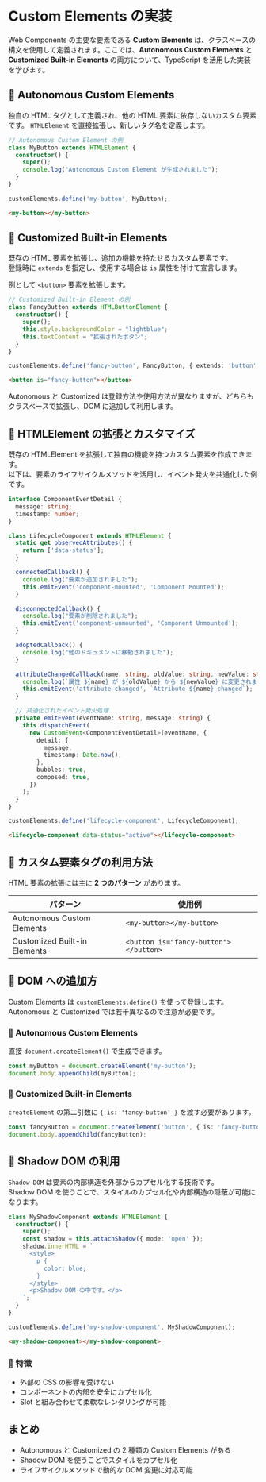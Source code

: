 # Custom Elements の実装

Web Components の主要な要素である **Custom Elements** は、クラスベースの構文を使用して定義されます。ここでは、**Autonomous Custom Elements** と **Customized Built-in Elements** の両方について、TypeScript を活用した実装を学びます。

## 🔹 Autonomous Custom Elements
独自の HTML タグとして定義され、他の HTML 要素に依存しないカスタム要素です。
`HTMLElement` を直接拡張し、新しいタグ名を定義します。

```ts
// Autonomous Custom Element の例
class MyButton extends HTMLElement {
  constructor() {
    super();
    console.log("Autonomous Custom Element が生成されました");
  }
}

customElements.define('my-button', MyButton);
```

```html
<my-button></my-button>
```

## 🔹 Customized Built-in Elements

既存の HTML 要素を拡張し、追加の機能を持たせるカスタム要素です。  
登録時に `extends` を指定し、使用する場合は `is` 属性を付けて宣言します。

例として `<button>` 要素を拡張します。


```ts
// Customized Built-in Element の例
class FancyButton extends HTMLButtonElement {
  constructor() {
    super();
    this.style.backgroundColor = "lightblue";
    this.textContent = "拡張されたボタン";
  }
}

customElements.define('fancy-button', FancyButton, { extends: 'button' });
```

```html
<button is="fancy-button"></button>
```

Autonomous と Customized は登録方法や使用方法が異なりますが、どちらもクラスベースで拡張し、DOM に追加して利用します。

## 🔹 HTMLElement の拡張とカスタマイズ

既存の HTMLElement を拡張して独自の機能を持つカスタム要素を作成できます。  
以下は、要素のライフサイクルメソッドを活用し、イベント発火を共通化した例です。

```typescript
interface ComponentEventDetail {
  message: string;
  timestamp: number;
}

class LifecycleComponent extends HTMLElement {
  static get observedAttributes() {
    return ['data-status'];
  }

  connectedCallback() {
    console.log("要素が追加されました");
    this.emitEvent('component-mounted', 'Component Mounted');
  }

  disconnectedCallback() {
    console.log("要素が削除されました");
    this.emitEvent('component-unmounted', 'Component Unmounted');
  }

  adoptedCallback() {
    console.log("他のドキュメントに移動されました");
  }

  attributeChangedCallback(name: string, oldValue: string, newValue: string) {
    console.log(`属性 ${name} が ${oldValue} から ${newValue} に変更されました`);
    this.emitEvent('attribute-changed', `Attribute ${name} changed`);
  }

  // 共通化されたイベント発火処理
  private emitEvent(eventName: string, message: string) {
    this.dispatchEvent(
      new CustomEvent<ComponentEventDetail>(eventName, {
        detail: {
          message,
          timestamp: Date.now(),
        },
        bubbles: true,
        composed: true,
      })
    );
  }
}

customElements.define('lifecycle-component', LifecycleComponent);
```

```html
<lifecycle-component data-status="active"></lifecycle-component>
```

## 🔹 カスタム要素タグの利用方法

HTML 要素の拡張には主に **2 つのパターン** があります。

| パターン |  使用例  |
|---|---|
| Autonomous Custom Elements  | `<my-button></my-button>` |
| Customized Built-in Elements | `<button is="fancy-button"></button>` |


## 🔹 DOM への追加方

Custom Elements は `customElements.define()` を使って登録します。  
Autonomous と Customized では若干異なるので注意が必要です。

### 📌 Autonomous Custom Elements

直接 `document.createElement()` で生成できます。

```ts
const myButton = document.createElement('my-button');
document.body.appendChild(myButton);
```

### 📌 Customized Built-in Elements

`createElement` の第二引数に `{ is: 'fancy-button' }` を渡す必要があります。

```ts
const fancyButton = document.createElement('button', { is: 'fancy-button' });
document.body.appendChild(fancyButton);
```

## 🔹 Shadow DOM の利用

`Shadow DOM` は要素の内部構造を外部からカプセル化する技術です。  
Shadow DOM を使うことで、スタイルのカプセル化や内部構造の隠蔽が可能になります。

```ts
class MyShadowComponent extends HTMLElement {
  constructor() {
    super();
    const shadow = this.attachShadow({ mode: 'open' });
    shadow.innerHTML = `
      <style>
        p {
          color: blue;
        }
      </style>
      <p>Shadow DOM の中です。</p>
    `;
  }
}

customElements.define('my-shadow-component', MyShadowComponent);
```

```html
<my-shadow-component></my-shadow-component>
```

### 📌 特徴
- 外部の CSS の影響を受けない
- コンポーネントの内部を安全にカプセル化
- Slot と組み合わせて柔軟なレンダリングが可能


## まとめ
- Autonomous と Customized の 2 種類の Custom Elements がある
- Shadow DOM を使うことでスタイルをカプセル化
- ライフサイクルメソッドで動的な DOM 変更に対応可能